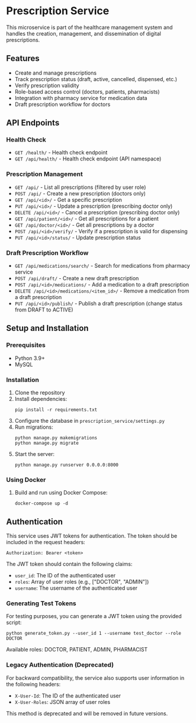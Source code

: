 # Prescription Service

This microservice is part of the healthcare management system and handles the creation, management, and dissemination of digital prescriptions.

## Features

- Create and manage prescriptions
- Track prescription status (draft, active, cancelled, dispensed, etc.)
- Verify prescription validity
- Role-based access control (doctors, patients, pharmacists)
- Integration with pharmacy service for medication data
- Draft prescription workflow for doctors

## API Endpoints

### Health Check
- `GET /health/` - Health check endpoint
- `GET /api/health/` - Health check endpoint (API namespace)

### Prescription Management
- `GET /api/` - List all prescriptions (filtered by user role)
- `POST /api/` - Create a new prescription (doctors only)
- `GET /api/<id>/` - Get a specific prescription
- `PUT /api/<id>/` - Update a prescription (prescribing doctor only)
- `DELETE /api/<id>/` - Cancel a prescription (prescribing doctor only)
- `GET /api/patient/<id>/` - Get all prescriptions for a patient
- `GET /api/doctor/<id>/` - Get all prescriptions by a doctor
- `POST /api/<id>/verify/` - Verify if a prescription is valid for dispensing
- `PUT /api/<id>/status/` - Update prescription status

### Draft Prescription Workflow
- `GET /api/medications/search/` - Search for medications from pharmacy service
- `POST /api/draft/` - Create a new draft prescription
- `POST /api/<id>/medications/` - Add a medication to a draft prescription
- `DELETE /api/<id>/medications/<item_id>/` - Remove a medication from a draft prescription
- `PUT /api/<id>/publish/` - Publish a draft prescription (change status from DRAFT to ACTIVE)

## Setup and Installation

### Prerequisites

- Python 3.9+
- MySQL

### Installation

1. Clone the repository
2. Install dependencies:
   ```
   pip install -r requirements.txt
   ```
3. Configure the database in `prescription_service/settings.py`
4. Run migrations:
   ```
   python manage.py makemigrations
   python manage.py migrate
   ```
5. Start the server:
   ```
   python manage.py runserver 0.0.0.0:8000
   ```

### Using Docker

1. Build and run using Docker Compose:
   ```
   docker-compose up -d
   ```

## Authentication

This service uses JWT tokens for authentication. The token should be included in the request headers:

```
Authorization: Bearer <token>
```

The JWT token should contain the following claims:
- `user_id`: The ID of the authenticated user
- `roles`: Array of user roles (e.g., ["DOCTOR", "ADMIN"])
- `username`: The username of the authenticated user

### Generating Test Tokens

For testing purposes, you can generate a JWT token using the provided script:

```
python generate_token.py --user_id 1 --username test_doctor --role DOCTOR
```

Available roles: DOCTOR, PATIENT, ADMIN, PHARMACIST

### Legacy Authentication (Deprecated)

For backward compatibility, the service also supports user information in the following headers:
- `X-User-Id`: The ID of the authenticated user
- `X-User-Roles`: JSON array of user roles

This method is deprecated and will be removed in future versions.
